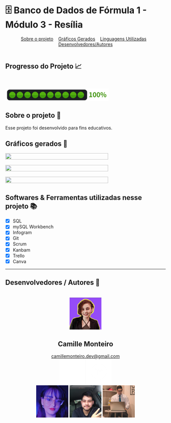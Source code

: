 # 🗄 Banco de Dados de Fórmula 1 - Módulo 3 - Resília

<div id="inicio" align=center>
  <a href="#sobre">Sobre o projeto</a>&nbsp;&nbsp;&nbsp;
  <a href="graficos">Gráficos Gerados</a>&nbsp;&nbsp;&nbsp;
  <a href="#linguagens">Linguagens Utilizadas</a>&nbsp;&nbsp;&nbsp;
  <a href="#autores">Desenvolvedores/Autores</a>
</div><br>

<h2>Progresso do Projeto 📈</h2><br>

<img src="https://raw.githubusercontent.com/Lauracastro27/projetoFinal_modulo3/Cami/Page/img/100%25.png" height="40em"><br>

<h2 id="sobre">Sobre o projeto 🔎</h2>
<!-- Escrever texto! -->

Esse projeto foi desenvolvido para fins educativos.</p>

<h2 id="graficos">Gráficos gerados 📸</h2>

<img src="" width="80%" height="50%"><br>

<img src="" width="80%" height="50%"><br>

<img src="" width="80%" height="50%"><br>


<h2 id="linguagens">Softwares & Ferramentas utilizadas nesse projeto 📚</h2>

- [x] SQL
- [x] mySQL Workbench
- [x] Infogram
- [x] Git
- [x] Scrum
- [x] Kanbam
- [x] Trello
- [x] Canva

<hr>

<div id="autores" align="center">
<h2 align="left">Desenvolvedores / Autores 🥇 </h2><br>

<img src="https://raw.githubusercontent.com/Lauracastro27/projetoFinal_modulo3/main/Page/img/Cami.png" width="20%" border-radius="50%">
    <h2>Camille Monteiro</h2>
    <a href="mailto:camillemonteiro.dev@gmail.com">camillemonteiro.dev@gmail.com</a><br>
    <a href="https://github.com/camimonteiro" target="_blank"><img src="https://raw.githubusercontent.com/camimonteiro/Game_SaidaEscarlate/main/Images/GitHubwhite.png" height="80em" title="GitHub de Camille"></a>
    <a href="https://www.linkedin.com/in/camillemonteiro/" target="_blank"><img src="https://raw.githubusercontent.com/camimonteiro/Game_SaidaEscarlate/main/Images/LinkedInWhite.png" height="80em" title="LinkedIn de Camille"></a><br>
<img src="https://raw.githubusercontent.com/Lauracastro27/projetoFinal_modulo3/main/Page/img/Laura.png" width="20%" >
<img src="https://raw.githubusercontent.com/Lauracastro27/projetoFinal_modulo3/main/Page/img/Valdery.jpg" width="20%">
<img src="https://raw.githubusercontent.com/Lauracastro27/projetoFinal_modulo3/main/Page/img/Will.jpg" width="20%">

</div>